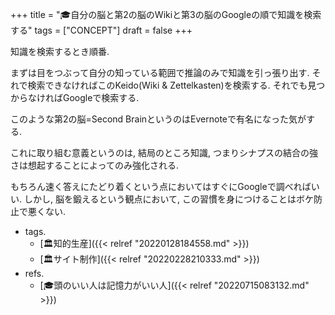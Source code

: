 +++
title = "🎓自分の脳と第2の脳のWikiと第3の脳のGoogleの順で知識を検索する"
tags = ["CONCEPT"]
draft = false
+++

知識を検索するとき順番.

まずは目をつぶって自分の知っている範囲で推論のみで知識を引っ張り出す. それで検索できなければこのKeido(Wiki & Zettelkasten)を検索する. それでも見つからなければGoogleで検索する.

このような第2の脳=Second BrainというのはEvernoteで有名になった気がする.

これに取り組む意義というのは, 結局のところ知識, つまりシナプスの結合の強さは想起することによってのみ強化される.

もちろん速く答えにたどり着くという点においてはすぐにGoogleで調べればいい. しかし, 脳を鍛えるという観点において, この習慣を身につけることはボケ防止で悪くない.

-   tags.
    -   [🏛知的生産]({{< relref "20220128184558.md" >}})
    -   [🏛サイト制作]({{< relref "20220228210333.md" >}})
-   refs.
    -   [🎓頭のいい人は記憶力がいい人]({{< relref "20220715083132.md" >}})
